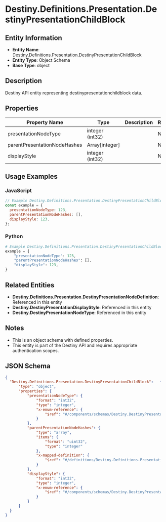 # Destiny.Definitions.Presentation.DestinyPresentationChildBlock

## Entity Information
- **Entity Name**: Destiny.Definitions.Presentation.DestinyPresentationChildBlock
- **Entity Type**: Object Schema
- **Base Type**: object

## Description
Destiny API entity representing destinypresentationchildblock data.

## Properties

| Property Name | Type | Description | Required |
|---------------|------|-------------|----------|
| presentationNodeType | integer (int32) |  | No |
| parentPresentationNodeHashes | Array[integer] |  | No |
| displayStyle | integer (int32) |  | No |

## Usage Examples

### JavaScript
```javascript
// Example Destiny.Definitions.Presentation.DestinyPresentationChildBlock object
const example = {
  presentationNodeType: 123,
  parentPresentationNodeHashes: [],
  displayStyle: 123,
};
```

### Python
```python
# Example Destiny.Definitions.Presentation.DestinyPresentationChildBlock object
example = {
    "presentationNodeType": 123,
    "parentPresentationNodeHashes": [],
    "displayStyle": 123,
}
```

## Related Entities
- **Destiny.Definitions.Presentation.DestinyPresentationNodeDefinition**: Referenced in this entity
- **Destiny.DestinyPresentationDisplayStyle**: Referenced in this entity
- **Destiny.DestinyPresentationNodeType**: Referenced in this entity

## Notes
- This is an object schema with defined properties.
- This entity is part of the Destiny API and requires appropriate authentication scopes.

## JSON Schema
```json
{
  "Destiny.Definitions.Presentation.DestinyPresentationChildBlock":   {
      "type": "object",
      "properties": {
          "presentationNodeType": {
              "format": "int32",
              "type": "integer",
              "x-enum-reference": {
                  "$ref": "#/components/schemas/Destiny.DestinyPresentationNodeType"
              }
          },
          "parentPresentationNodeHashes": {
              "type": "array",
              "items": {
                  "format": "uint32",
                  "type": "integer"
              },
              "x-mapped-definition": {
                  "$ref": "#/definitions/Destiny.Definitions.Presentation.DestinyPresentationNodeDefinition"
              }
          },
          "displayStyle": {
              "format": "int32",
              "type": "integer",
              "x-enum-reference": {
                  "$ref": "#/components/schemas/Destiny.DestinyPresentationDisplayStyle"
              }
          }
      }
  }
}
```
